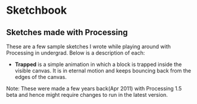# Sketchbook
## Sketches made with Processing

These are a few sample sketches I wrote while playing around with Processing in undergrad. Below is a description of each:

- **Trapped** is a simple animation in which a block is trapped inside the visible canvas. It is in eternal motion and keeps bouncing back from the edges of the canvas.

Note: These were made a few years back(Apr 2011) with Processing 1.5 beta and hence might require changes to run in the latest version. 
